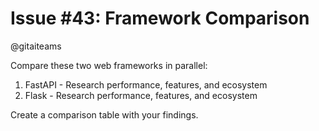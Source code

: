 # Issue #43: Framework Comparison

@gitaiteams

Compare these two web frameworks in parallel:
1. FastAPI - Research performance, features, and ecosystem
2. Flask - Research performance, features, and ecosystem

Create a comparison table with your findings.